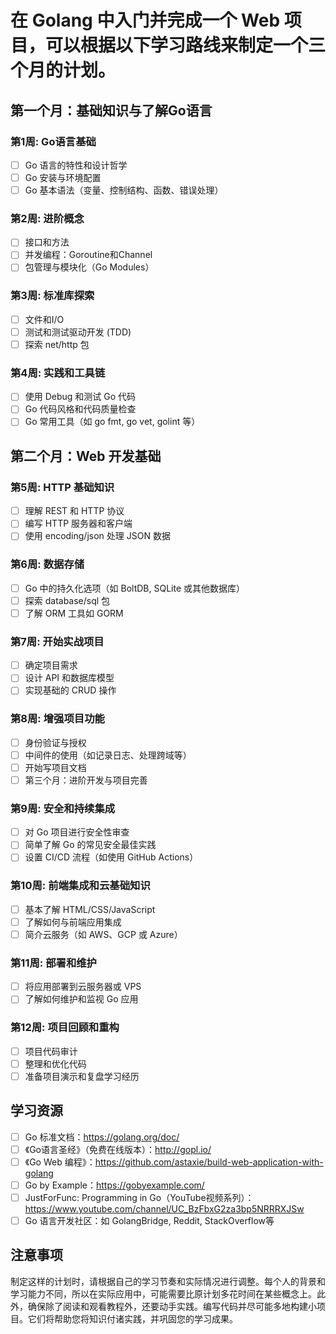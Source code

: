 # 在 Golang 中入门并完成一个 Web 项目，可以根据以下学习路线来制定一个三个月的计划。
## 第一个月：基础知识与了解Go语言
### 第1周: Go语言基础
* [ ]  Go 语言的特性和设计哲学
* [ ]  Go 安装与环境配置
* [ ]  Go 基本语法（变量、控制结构、函数、错误处理）
### 第2周: 进阶概念
* [ ]  接口和方法
* [ ]  并发编程：Goroutine和Channel
* [ ]  包管理与模块化（Go Modules）
### 第3周: 标准库探索
* [ ]  文件和I/O
* [ ]  测试和测试驱动开发 (TDD)
* [ ]  探索 net/http 包
### 第4周: 实践和工具链
* [ ]  使用 Debug 和测试 Go 代码
* [ ]  Go 代码风格和代码质量检查
* [ ]  Go 常用工具（如 go fmt, go vet, golint 等）
## 第二个月：Web 开发基础
### 第5周: HTTP 基础知识
* [ ]  理解 REST 和 HTTP 协议
* [ ]  编写 HTTP 服务器和客户端
* [ ]  使用 encoding/json 处理 JSON 数据
### 第6周: 数据存储
* [ ]  Go 中的持久化选项（如 BoltDB, SQLite 或其他数据库）
* [ ]  探索 database/sql 包
* [ ]  了解 ORM 工具如 GORM
### 第7周: 开始实战项目
* [ ]  确定项目需求
* [ ]  设计 API 和数据库模型
* [ ]  实现基础的 CRUD 操作
### 第8周: 增强项目功能
* [ ]  身份验证与授权
* [ ]  中间件的使用（如记录日志、处理跨域等）
* [ ]  开始写项目文档
* [ ]  第三个月：进阶开发与项目完善
### 第9周: 安全和持续集成
* [ ]  对 Go 项目进行安全性审查
* [ ]  简单了解 Go 的常见安全最佳实践
* [ ]  设置 CI/CD 流程（如使用 GitHub Actions）
### 第10周: 前端集成和云基础知识
* [ ]  基本了解 HTML/CSS/JavaScript
* [ ]  了解如何与前端应用集成
* [ ]  简介云服务（如 AWS、GCP 或 Azure）
### 第11周: 部署和维护
* [ ]  将应用部署到云服务器或 VPS
* [ ]  了解如何维护和监视 Go 应用
### 第12周: 项目回顾和重构
* [ ]  项目代码审计
* [ ]  整理和优化代码
* [ ]  准备项目演示和复盘学习经历

## 学习资源
* [ ]  Go 标准文档：https://golang.org/doc/
* [ ] 《Go语言圣经》（免费在线版本）：http://gopl.io/
* [ ] 《Go Web 编程》：https://github.com/astaxie/build-web-application-with-golang
* [ ]  Go by Example：https://gobyexample.com/
* [ ]  JustForFunc: Programming in Go（YouTube视频系列）：https://www.youtube.com/channel/UC_BzFbxG2za3bp5NRRRXJSw
* [ ]  Go 语言开发社区：如 GolangBridge, Reddit, StackOverflow等

## 注意事项
制定这样的计划时，请根据自己的学习节奏和实际情况进行调整。每个人的背景和学习能力不同，所以在实际应用中，可能需要比原计划多花时间在某些概念上。此外，确保除了阅读和观看教程外，还要动手实践。编写代码并尽可能多地构建小项目。它们将帮助您将知识付诸实践，并巩固您的学习成果。

